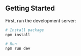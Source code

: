 ## Getting Started

First, run the development server:

```bash
# Install package
npm install

# Run
npm run dev
```
